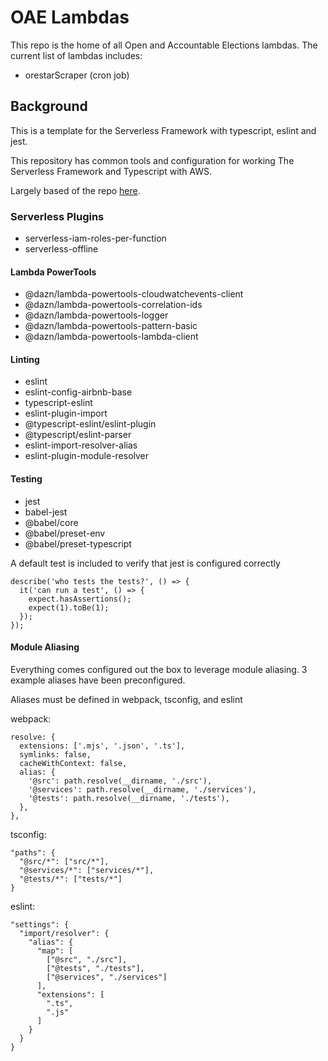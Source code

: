 # OAE Lambdas
This repo is the home of all Open and Accountable Elections lambdas. The current list of lambdas includes:
- orestarScraper (cron job)

## Background
This is a template for the Serverless Framework with typescript, eslint and jest.

This repository has common tools and configuration for working The Serverless Framework and Typescript with AWS.

Largely based of the repo [here](https://medium.com/@Michael_Timbs/getting-started-with-aws-serverless-typescript-8c172ccfec41).


### Serverless Plugins
- serverless-iam-roles-per-function
- serverless-offline

#### Lambda PowerTools
- @dazn/lambda-powertools-cloudwatchevents-client
- @dazn/lambda-powertools-correlation-ids
- @dazn/lambda-powertools-logger
- @dazn/lambda-powertools-pattern-basic
- @dazn/lambda-powertools-lambda-client

#### Linting
- eslint
- eslint-config-airbnb-base
- typescript-eslint
- eslint-plugin-import
- @typescript-eslint/eslint-plugin
- @typescript/eslint-parser
- eslint-import-resolver-alias
- eslint-plugin-module-resolver

#### Testing
- jest
- babel-jest
- @babel/core
- @babel/preset-env
- @babel/preset-typescript

A default test is included to verify that jest is configured correctly
```
describe('who tests the tests?', () => {
  it('can run a test', () => {
    expect.hasAssertions();
    expect(1).toBe(1);
  });
});
```

#### Module Aliasing
Everything comes configured out the box to leverage module aliasing. 3 example aliases have been preconfigured.

Aliases must be defined in webpack, tsconfig, and eslint

webpack:
```
resolve: {
  extensions: ['.mjs', '.json', '.ts'],
  symlinks: false,
  cacheWithContext: false,
  alias: {
    '@src': path.resolve(__dirname, './src'),
    '@services': path.resolve(__dirname, './services'),
    '@tests': path.resolve(__dirname, './tests'),
  },
},
```

tsconfig:
```
"paths": {
  "@src/*": ["src/*"],
  "@services/*": ["services/*"],
  "@tests/*": ["tests/*"]
}
```

eslint:
```
"settings": {
  "import/resolver": {
    "alias": {
      "map": [
        ["@src", "./src"],
        ["@tests", "./tests"],
        ["@services", "./services"]
      ],
      "extensions": [
        ".ts",
        ".js"
      ]
    }
  }
}
```
